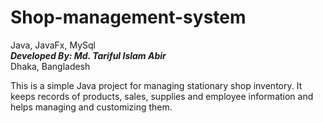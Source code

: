 # Shop-management-system
Java, JavaFx, MySql<br/>
***Developed By: Md. Tariful Islam Abir***<br/>
Dhaka, Bangladesh<br/>

This is a simple Java project for managing stationary shop inventory.
It keeps records of products, sales, supplies and employee information and helps managing and customizing them.

